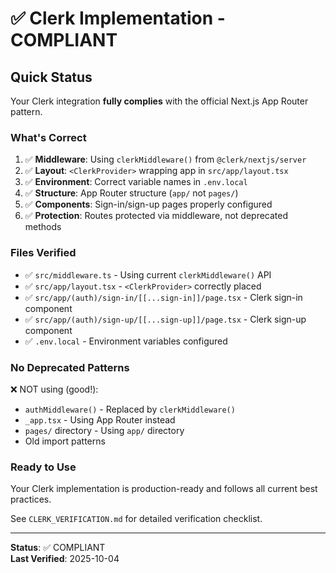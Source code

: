 # ✅ Clerk Implementation - COMPLIANT

## Quick Status

Your Clerk integration **fully complies** with the official Next.js App Router pattern.

### What's Correct

1. ✅ **Middleware**: Using `clerkMiddleware()` from `@clerk/nextjs/server`
2. ✅ **Layout**: `<ClerkProvider>` wrapping app in `src/app/layout.tsx`
3. ✅ **Environment**: Correct variable names in `.env.local`
4. ✅ **Structure**: App Router structure (`app/` not `pages/`)
5. ✅ **Components**: Sign-in/sign-up pages properly configured
6. ✅ **Protection**: Routes protected via middleware, not deprecated methods

### Files Verified

- ✅ `src/middleware.ts` - Using current `clerkMiddleware()` API
- ✅ `src/app/layout.tsx` - `<ClerkProvider>` correctly placed
- ✅ `src/app/(auth)/sign-in/[[...sign-in]]/page.tsx` - Clerk sign-in component
- ✅ `src/app/(auth)/sign-up/[[...sign-up]]/page.tsx` - Clerk sign-up component
- ✅ `.env.local` - Environment variables configured

### No Deprecated Patterns

❌ NOT using (good!):
- `authMiddleware()` - Replaced by `clerkMiddleware()`
- `_app.tsx` - Using App Router instead
- `pages/` directory - Using `app/` directory
- Old import patterns

### Ready to Use

Your Clerk implementation is production-ready and follows all current best practices.

See `CLERK_VERIFICATION.md` for detailed verification checklist.

---

**Status**: ✅ COMPLIANT  
**Last Verified**: 2025-10-04
